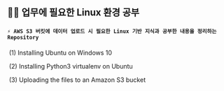 ## 👩‍🎓 업무에 필요한 Linux 환경 공부

#### `⚡ AWS S3 버킷에 데이터 업로드 시 필요한 Linux 기반 지식과 공부한 내용을 정리하는 Repository`

​	(1) Installing Ubuntu on Windows 10

​	(2) Installing Python3 virtualenv on Ubuntu

​	(3) Uploading the files to an Amazon S3 bucket


